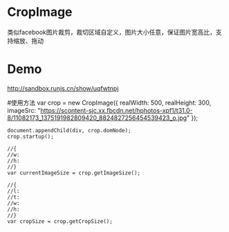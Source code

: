 # CropImage
类似facebook图片裁剪，裁切区域自定义，图片大小任意，保证图片宽高比，支持缩放、拖动

# Demo
http://sandbox.runjs.cn/show/uqfwtnpj

#使用方法
    var crop = new CropImage({
    realWidth: 500,
    realHeight: 300,
    imageSrc: "https://scontent-sjc.xx.fbcdn.net/hphotos-xpf1/t31.0-8/11082173_1375191982809420_8824827256454539423_o.jpg"
    });
    
    document.appendChild(div, crop.domNode);
    crop.startup();
    
    //{
    //w:
    //h:
    //}
    var currentImageSize = crop.getImageSize();
    
    //{
    //l:
    //t:
    //w:
    //h:
    //}
    var cropSize = crop.getCropSize();
